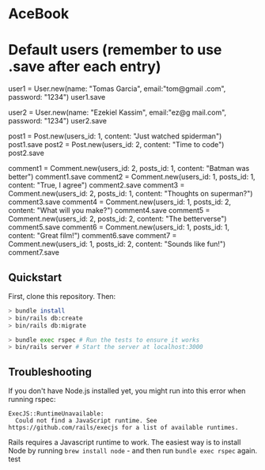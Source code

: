 # AceBook

# Default users (remember to use .save after each entry)

user1 = User.new(name: "Tomas Garcia", email:"tom@gmail
.com", password: "1234")
user1.save

user2 = User.new(name: "Ezekiel Kassim", email:"ez@g
mail.com", password: "1234")
user2.save

post1 = Post.new(users_id: 1, content: "Just watched spiderman")
post1.save
post2 = Post.new(users_id: 2, content: "Time to code")
post2.save

comment1 = Comment.new(users_id: 2, posts_id: 1, content: "Batman was better")
comment1.save
comment2 = Comment.new(users_id: 1, posts_id: 1, content: "True, I agree")
comment2.save
comment3 = Comment.new(users_id: 2, posts_id: 1, content: "Thoughts on superman?")
comment3.save 
comment4 = Comment.new(users_id: 1, posts_id: 2, content: "What will you make?")
comment4.save
comment5 = Comment.new(users_id: 2, posts_id: 2, content: "The betterverse")
comment5.save
comment6 = Comment.new(users_id: 1, posts_id: 1, content: "Great film!")
comment6.save
comment7 = Comment.new(users_id: 1, posts_id: 2, content: "Sounds like fun!")
comment7.save

## Quickstart

First, clone this repository. Then:

```bash
> bundle install
> bin/rails db:create
> bin/rails db:migrate

> bundle exec rspec # Run the tests to ensure it works
> bin/rails server # Start the server at localhost:3000
```

## Troubleshooting

If you don't have Node.js installed yet, you might run into this error when running rspec:

```
ExecJS::RuntimeUnavailable:
  Could not find a JavaScript runtime. See https://github.com/rails/execjs for a list of available runtimes.
```

Rails requires a Javascript runtime to work. The easiest way is to install Node by running `brew install node` - and then run `bundle exec rspec` again.
test